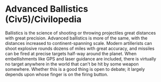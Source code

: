 # Advanced Ballistics (Civ5)/Civilopedia

Ballistics is the science of shooting or throwing projectiles great distances with great precision. Advanced ballistics is more of the same, with the distances increased to continent-spanning scale. Modern artillerists can shoot explosive rounds dozens of miles with great accuracy, and missiles can be fired at precise targets half-way around the planet. When embellishments like GPS and laser guidance are included, there is virtually no target anywhere in the world that can't be hit by some weapon somewhere. Whether this is a good thing is open to debate; it largely depends upon whose finger is on the firing button.